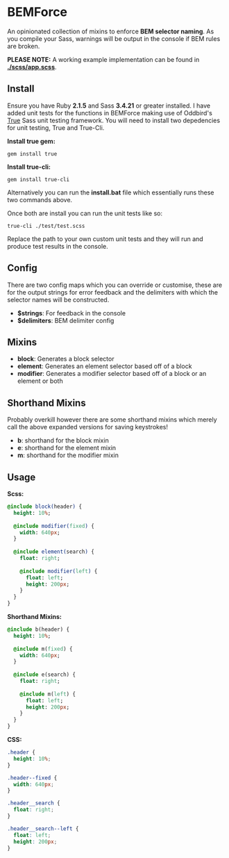 # BEMForce
An opinionated collection of mixins to enforce **BEM selector naming**. As you compile your Sass, warnings will be output in the console if BEM rules are broken.   

**PLEASE NOTE:** A working example implementation can be found in **[./scss/app.scss](https://github.com/BrendonCon/BemForce/blob/master/scss/app.scss)**.

## Install
Ensure you have Ruby **2.1.5** and Sass **3.4.21** or greater installed. I have added unit tests for the functions in BEMForce making use of Oddbird's [True](https://github.com/oddbird/true) Sass unit testing framework. You will need to install two depedencies for unit testing, True and True-Cli. 

**Install true gem:** 
```
gem install true
```
**Install true-cli:**
```
gem install true-cli
```
Alternatively you can run the **install.bat** file which essentially runs these two commands above.

Once both are install you can run the unit tests like so:

```
true-cli ./test/test.scss
```
Replace the path to your own custom unit tests and they will run and produce test results in the console.

## Config
There are two config maps which you can override or customise, these are for the output strings for error feedback and the delimiters with which the selector names will be constructed.
- **$strings**: For feedback in the console
- **$delimiters**: BEM delimiter config 

## Mixins
- **block**: Generates a block selector
- **element**: Generates an element selector based off of a block
- **modifier**: Generates a modifier selector based off of a block or an element or both

## Shorthand Mixins
Probably overkill however there are some shorthand mixins which merely call the above expanded versions for saving keystrokes!
- **b**: shorthand for the block mixin
- **e**: shorthand for the element mixin
- **m**: shorthand for the modifier mixin

## Usage 
**Scss:**
```sass
@include block(header) {
  height: 10%;
  
  @include modifier(fixed) {
    width: 640px;
  }
  
  @include element(search) {
    float: right;
    
    @include modifier(left) {
      float: left;
      height: 200px;
    }
  }
}
```

**Shorthand Mixins:**
```sass
@include b(header) {
  height: 10%;
  
  @include m(fixed) {
    width: 640px;
  }
  
  @include e(search) {
    float: right;
    
    @include m(left) {
      float: left;
      height: 200px;
    }
  }
}
```

**CSS:**
```css
.header {
  height: 10%;
}

.header--fixed {
  width: 640px;
}

.header__search {
  float: right;
}

.header__search--left {
  float: left;
  height: 200px;
}
```
